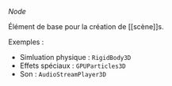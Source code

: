 *Node*

Élément de base pour la création de [[scène]]s.

Exemples :
- Simluation physique : `RigidBody3D`
- Effets spéciaux : `GPUParticles3D`
- Son : `AudioStreamPlayer3D`